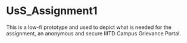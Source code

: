 # UsS_Assignment1
This is a low-fi prototype and used to depict what is needed for the assignment, an anonymous and secure IIITD Campus Grievance Portal.
